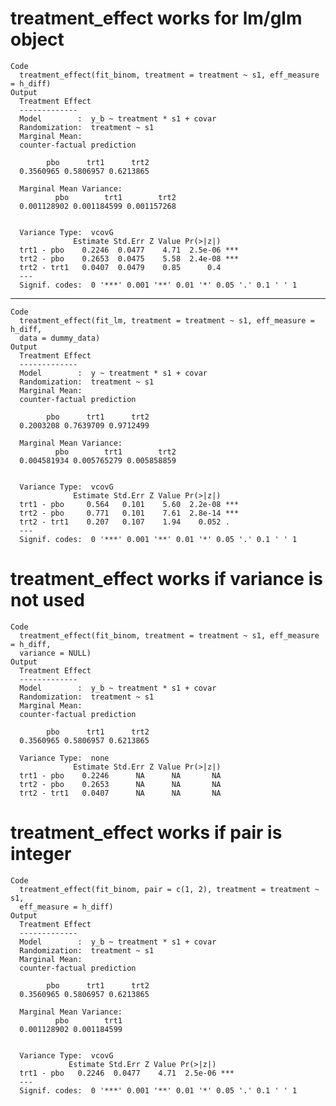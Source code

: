 # treatment_effect works for lm/glm object

    Code
      treatment_effect(fit_binom, treatment = treatment ~ s1, eff_measure = h_diff)
    Output
      Treatment Effect
      -------------
      Model        :  y_b ~ treatment * s1 + covar 
      Randomization:  treatment ~ s1 
      Marginal Mean: 
      counter-factual prediction
      
            pbo      trt1      trt2 
      0.3560965 0.5806957 0.6213865 
      
      Marginal Mean Variance: 
              pbo        trt1        trt2 
      0.001128902 0.001184599 0.001157268 
      
      
      Variance Type:  vcovG 
                  Estimate Std.Err Z Value Pr(>|z|)    
      trt1 - pbo    0.2246  0.0477    4.71  2.5e-06 ***
      trt2 - pbo    0.2653  0.0475    5.58  2.4e-08 ***
      trt2 - trt1   0.0407  0.0479    0.85      0.4    
      ---
      Signif. codes:  0 '***' 0.001 '**' 0.01 '*' 0.05 '.' 0.1 ' ' 1

---

    Code
      treatment_effect(fit_lm, treatment = treatment ~ s1, eff_measure = h_diff,
      data = dummy_data)
    Output
      Treatment Effect
      -------------
      Model        :  y ~ treatment * s1 + covar 
      Randomization:  treatment ~ s1 
      Marginal Mean: 
      counter-factual prediction
      
            pbo      trt1      trt2 
      0.2003208 0.7639709 0.9712499 
      
      Marginal Mean Variance: 
              pbo        trt1        trt2 
      0.004581934 0.005765279 0.005858859 
      
      
      Variance Type:  vcovG 
                  Estimate Std.Err Z Value Pr(>|z|)    
      trt1 - pbo     0.564   0.101    5.60  2.2e-08 ***
      trt2 - pbo     0.771   0.101    7.61  2.8e-14 ***
      trt2 - trt1    0.207   0.107    1.94    0.052 .  
      ---
      Signif. codes:  0 '***' 0.001 '**' 0.01 '*' 0.05 '.' 0.1 ' ' 1

# treatment_effect works if variance is not used

    Code
      treatment_effect(fit_binom, treatment = treatment ~ s1, eff_measure = h_diff,
      variance = NULL)
    Output
      Treatment Effect
      -------------
      Model        :  y_b ~ treatment * s1 + covar 
      Randomization:  treatment ~ s1 
      Marginal Mean: 
      counter-factual prediction
      
            pbo      trt1      trt2 
      0.3560965 0.5806957 0.6213865 
      
      Variance Type:  none 
                  Estimate Std.Err Z Value Pr(>|z|)
      trt1 - pbo    0.2246      NA      NA       NA
      trt2 - pbo    0.2653      NA      NA       NA
      trt2 - trt1   0.0407      NA      NA       NA

# treatment_effect works if pair is integer

    Code
      treatment_effect(fit_binom, pair = c(1, 2), treatment = treatment ~ s1,
      eff_measure = h_diff)
    Output
      Treatment Effect
      -------------
      Model        :  y_b ~ treatment * s1 + covar 
      Randomization:  treatment ~ s1 
      Marginal Mean: 
      counter-factual prediction
      
            pbo      trt1      trt2 
      0.3560965 0.5806957 0.6213865 
      
      Marginal Mean Variance: 
              pbo        trt1 
      0.001128902 0.001184599 
      
      
      Variance Type:  vcovG 
                 Estimate Std.Err Z Value Pr(>|z|)    
      trt1 - pbo   0.2246  0.0477    4.71  2.5e-06 ***
      ---
      Signif. codes:  0 '***' 0.001 '**' 0.01 '*' 0.05 '.' 0.1 ' ' 1

